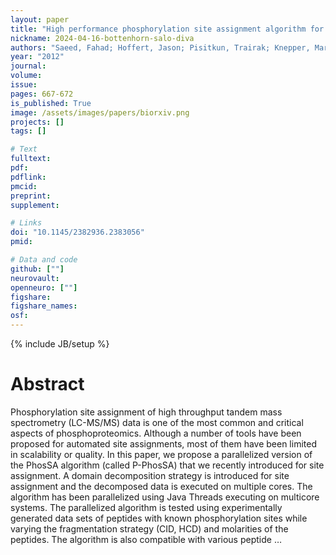 ```yaml
---
layout: paper
title: "High performance phosphorylation site assignment algorithm for mass spectrometry data using multicore systems"
nickname: 2024-04-16-bottenhorn-salo-diva
authors: "Saeed, Fahad; Hoffert, Jason; Pisitkun, Trairak; Knepper, Mark; "
year: "2012"
journal: 
volume: 
issue:
pages: 667-672
is_published: True
image: /assets/images/papers/biorxiv.png
projects: []
tags: []

# Text
fulltext:
pdf:
pdflink:
pmcid:
preprint: 
supplement:

# Links
doi: "10.1145/2382936.2383056"
pmid:

# Data and code
github: [""]
neurovault:
openneuro: [""]
figshare:
figshare_names:
osf:
---
```

{% include JB/setup %}

# Abstract

Phosphorylation site assignment of high throughput tandem mass spectrometry (LC-MS/MS) data is one of the most common and critical aspects of phosphoproteomics. Although a number of tools have been proposed for automated site assignments, most of them have been limited in scalability or quality. In this paper, we propose a parallelized version of the PhosSA algorithm (called P-PhosSA) that we recently introduced for site assignment. A domain decomposition strategy is introduced for site assignment and the decomposed data is executed on multiple cores. The algorithm has been parallelized using Java Threads executing on multicore systems. The parallelized algorithm is tested using experimentally generated data sets of peptides with known phosphorylation sites while varying the fragmentation strategy (CID, HCD) and molarities of the peptides. The algorithm is also compatible with various peptide …
